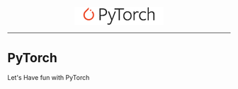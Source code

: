 <p align="center"><img width="40%" src="logo/pytorch_logo_2018.svg" /></p>

--------------------------------------------------------------------------------


# PyTorch
 Let's Have fun with PyTorch
